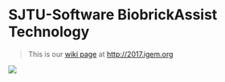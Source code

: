 # SJTU-Software BiobrickAssist Technology

> This is our [wiki page](http://2017.igem.org/Team:SJTU-Software) at http://2017.igem.org

<img src="http://2017.igem.org/wiki/images/c/cf/Batlogo2.png"></img>
